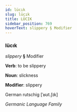 ```yaml
---
id: lücık
slug: lücık
title: LÜCIK
sidebar_position: 769
hoverText: slippery § Modifier
---
```


### lücık

*slippery* **§** Modifier

**Verb**: to be slippery

**Noun**: slickness

**Modifier**: slippery

German rutschig [ˈʁʊt.ʃɪk]

*Germanic Language Family*
